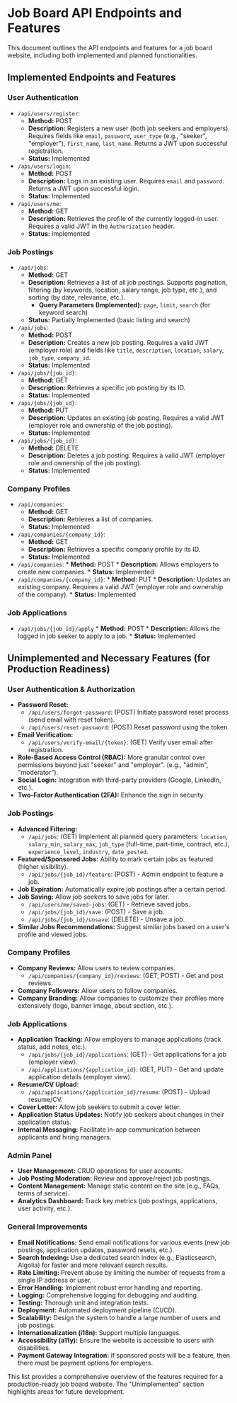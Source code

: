 # Job Board API Endpoints and Features

This document outlines the API endpoints and features for a job board website, including both implemented and planned functionalities.

## Implemented Endpoints and Features

### User Authentication

*   `/api/users/register`:
    *   **Method:** POST
    *   **Description:** Registers a new user (both job seekers and employers).  Requires fields like `email`, `password`, `user_type` (e.g., "seeker", "employer"), `first_name`, `last_name`.  Returns a JWT upon successful registration.
    *   **Status:** Implemented
*   `/api/users/login`:
    *   **Method:** POST
    *   **Description:** Logs in an existing user. Requires `email` and `password`. Returns a JWT upon successful login.
    *   **Status:** Implemented
*   `/api/users/me`:
    *   **Method:** GET
    *   **Description:** Retrieves the profile of the currently logged-in user. Requires a valid JWT in the `Authorization` header.
    *    **Status:** Implemented

### Job Postings

*   `/api/jobs`:
    *   **Method:** GET
    *   **Description:** Retrieves a list of all job postings. Supports pagination, filtering (by keywords, location, salary range, job type, etc.), and sorting (by date, relevance, etc.).
        *    **Query Parameters (Implemented):** `page`, `limit`, `search` (for keyword search)
    *   **Status:** Partially Implemented (basic listing and search)
*   `/api/jobs`:
    *   **Method:** POST
    *   **Description:** Creates a new job posting.  Requires a valid JWT (employer role) and fields like `title`, `description`, `location`, `salary`, `job_type`, `company_id`.
    *   **Status:** Implemented
*   `/api/jobs/{job_id}`:
    *   **Method:** GET
    *   **Description:** Retrieves a specific job posting by its ID.
    *   **Status:** Implemented
*   `/api/jobs/{job_id}`:
    *   **Method:** PUT
    *   **Description:** Updates an existing job posting. Requires a valid JWT (employer role and ownership of the job posting).
    *   **Status:** Implemented
*   `/api/jobs/{job_id}`:
    *   **Method:** DELETE
    *   **Description:** Deletes a job posting. Requires a valid JWT (employer role and ownership of the job posting).
    *   **Status:** Implemented

### Company Profiles

*   `/api/companies`:
    *    **Method:** GET
    *    **Description:** Retrieves a list of companies.
    *    **Status:** Implemented
*   `/api/companies/{company_id}`:
    *   **Method:** GET
    *   **Description:** Retrieves a specific company profile by its ID.
    *   **Status:** Implemented
*    `/api/companies`:
    *    **Method:** POST
    *    **Description:** Allows employers to create new companies.
    *    **Status:** Implemented
*    `/api/companies/{company_id}`:
    *    **Method:** PUT
    *    **Description:** Updates an existing company. Requires a valid JWT (employer role and ownership of the company).
    *   **Status:** Implemented

### Job Applications

*    `/api/jobs/{job_id}/apply`
    *     **Method:** POST
    *     **Description:** Allows the logged in job seeker to apply to a job.
    *    **Status:** Implemented

## Unimplemented and Necessary Features (for Production Readiness)

### User Authentication & Authorization

*   **Password Reset:**
    *   `/api/users/forgot-password`: (POST) Initiate password reset process (send email with reset token).
    *   `/api/users/reset-password`: (POST) Reset password using the token.
*   **Email Verification:**
    *   `/api/users/verify-email/{token}`: (GET) Verify user email after registration.
*   **Role-Based Access Control (RBAC):**  More granular control over permissions beyond just "seeker" and "employer".  (e.g., "admin", "moderator").
*   **Social Login:**  Integration with third-party providers (Google, LinkedIn, etc.).
*    **Two-Factor Authentication (2FA):** Enhance the sign in security.

### Job Postings

*   **Advanced Filtering:**
    *   `/api/jobs`: (GET) Implement all planned query parameters:  `location`, `salary_min`, `salary_max`, `job_type` (full-time, part-time, contract, etc.), `experience_level`, `industry`, `date_posted`.
*   **Featured/Sponsored Jobs:**  Ability to mark certain jobs as featured (higher visibility).
    *   `/api/jobs/{job_id}/feature`: (POST) - Admin endpoint to feature a job.
*   **Job Expiration:** Automatically expire job postings after a certain period.
*   **Job Saving:** Allow job seekers to save jobs for later.
    *   `/api/users/me/saved-jobs`: (GET) - Retrieve saved jobs.
    *   `/api/jobs/{job_id}/save`: (POST) - Save a job.
    *   `/api/jobs/{job_id}/unsave`: (DELETE) - Unsave a job.
*   **Similar Jobs Recommendations:** Suggest similar jobs based on a user's profile and viewed jobs.

### Company Profiles

*   **Company Reviews:**  Allow users to review companies.
    *    `/api/companies/{company_id}/reviews`: (GET, POST) - Get and post reviews.
*   **Company Followers:** Allow users to follow companies.
*   **Company Branding:** Allow companies to customize their profiles more extensively (logo, banner image, about section, etc.).

### Job Applications

*   **Application Tracking:**  Allow employers to manage applications (track status, add notes, etc.).
    *   `/api/jobs/{job_id}/applications`: (GET) - Get applications for a job (employer view).
    *   `/api/applications/{application_id}`: (GET, PUT) - Get and update application details (employer view).
*   **Resume/CV Upload:**
    *   `/api/applications/{application_id}/resume`: (POST) - Upload resume/CV.
*   **Cover Letter:** Allow job seekers to submit a cover letter.
*   **Application Status Updates:**  Notify job seekers about changes in their application status.
*    **Internal Messaging:** Facilitate in-app communication between applicants and hiring managers.

### Admin Panel

*   **User Management:**  CRUD operations for user accounts.
*   **Job Posting Moderation:**  Review and approve/reject job postings.
*   **Content Management:**  Manage static content on the site (e.g., FAQs, terms of service).
*   **Analytics Dashboard:**  Track key metrics (job postings, applications, user activity, etc.).

### General Improvements

*   **Email Notifications:**  Send email notifications for various events (new job postings, application updates, password resets, etc.).
*   **Search Indexing:**  Use a dedicated search index (e.g., Elasticsearch, Algolia) for faster and more relevant search results.
*   **Rate Limiting:**  Prevent abuse by limiting the number of requests from a single IP address or user.
*   **Error Handling:**  Implement robust error handling and reporting.
*   **Logging:**  Comprehensive logging for debugging and auditing.
*   **Testing:**  Thorough unit and integration tests.
*   **Deployment:**  Automated deployment pipeline (CI/CD).
*   **Scalability:**  Design the system to handle a large number of users and job postings.
*   **Internationalization (i18n):**  Support multiple languages.
*   **Accessibility (a11y):**  Ensure the website is accessible to users with disabilities.
*   **Payment Gateway Integration:** if sponsored posts will be a feature, then there must be payment options for employers.

This list provides a comprehensive overview of the features required for a production-ready job board website. The "Unimplemented" section highlights areas for future development.
```
